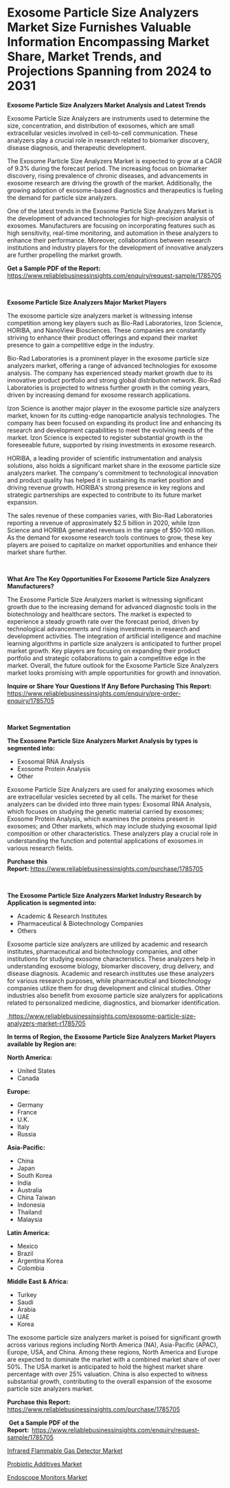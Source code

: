 <p><h1>Exosome Particle Size Analyzers Market Size Furnishes Valuable Information Encompassing Market Share, Market Trends, and Projections Spanning from 2024 to 2031</h1></p><p><strong>Exosome Particle Size Analyzers Market Analysis and Latest Trends</strong></p>
<p><p>Exosome Particle Size Analyzers are instruments used to determine the size, concentration, and distribution of exosomes, which are small extracellular vesicles involved in cell-to-cell communication. These analyzers play a crucial role in research related to biomarker discovery, disease diagnosis, and therapeutic development. </p><p>The Exosome Particle Size Analyzers Market is expected to grow at a CAGR of 9.3% during the forecast period. The increasing focus on biomarker discovery, rising prevalence of chronic diseases, and advancements in exosome research are driving the growth of the market. Additionally, the growing adoption of exosome-based diagnostics and therapeutics is fueling the demand for particle size analyzers.</p><p>One of the latest trends in the Exosome Particle Size Analyzers Market is the development of advanced technologies for high-precision analysis of exosomes. Manufacturers are focusing on incorporating features such as high sensitivity, real-time monitoring, and automation in these analyzers to enhance their performance. Moreover, collaborations between research institutions and industry players for the development of innovative analyzers are further propelling the market growth.</p></p>
<p><strong>Get a Sample PDF of the Report:&nbsp;</strong> <a href="https://www.reliablebusinessinsights.com/enquiry/request-sample/1785705">https://www.reliablebusinessinsights.com/enquiry/request-sample/1785705</a></p>
<p>&nbsp;</p>
<p><strong>Exosome Particle Size Analyzers Major Market Players</strong></p>
<p><p>The exosome particle size analyzers market is witnessing intense competition among key players such as Bio-Rad Laboratories, Izon Science, HORIBA, and NanoView Biosciences. These companies are constantly striving to enhance their product offerings and expand their market presence to gain a competitive edge in the industry.</p><p>Bio-Rad Laboratories is a prominent player in the exosome particle size analyzers market, offering a range of advanced technologies for exosome analysis. The company has experienced steady market growth due to its innovative product portfolio and strong global distribution network. Bio-Rad Laboratories is projected to witness further growth in the coming years, driven by increasing demand for exosome research applications.</p><p>Izon Science is another major player in the exosome particle size analyzers market, known for its cutting-edge nanoparticle analysis technologies. The company has been focused on expanding its product line and enhancing its research and development capabilities to meet the evolving needs of the market. Izon Science is expected to register substantial growth in the foreseeable future, supported by rising investments in exosome research.</p><p>HORIBA, a leading provider of scientific instrumentation and analysis solutions, also holds a significant market share in the exosome particle size analyzers market. The company's commitment to technological innovation and product quality has helped it in sustaining its market position and driving revenue growth. HORIBA's strong presence in key regions and strategic partnerships are expected to contribute to its future market expansion.</p><p>The sales revenue of these companies varies, with Bio-Rad Laboratories reporting a revenue of approximately $2.5 billion in 2020, while Izon Science and HORIBA generated revenues in the range of $50-100 million. As the demand for exosome research tools continues to grow, these key players are poised to capitalize on market opportunities and enhance their market share further.</p></p>
<p>&nbsp;</p>
<p><strong>What Are The Key Opportunities For Exosome Particle Size Analyzers Manufacturers?</strong></p>
<p><p>The Exosome Particle Size Analyzers market is witnessing significant growth due to the increasing demand for advanced diagnostic tools in the biotechnology and healthcare sectors. The market is expected to experience a steady growth rate over the forecast period, driven by technological advancements and rising investments in research and development activities. The integration of artificial intelligence and machine learning algorithms in particle size analyzers is anticipated to further propel market growth. Key players are focusing on expanding their product portfolio and strategic collaborations to gain a competitive edge in the market. Overall, the future outlook for the Exosome Particle Size Analyzers market looks promising with ample opportunities for growth and innovation.</p></p>
<p><strong>Inquire or Share Your Questions If Any Before Purchasing This Report:</strong> <a href="https://www.reliablebusinessinsights.com/enquiry/pre-order-enquiry/1785705">https://www.reliablebusinessinsights.com/enquiry/pre-order-enquiry/1785705</a></p>
<p>&nbsp;</p>
<p><strong>Market Segmentation</strong></p>
<p><strong>The Exosome Particle Size Analyzers Market Analysis by types is segmented into:</strong></p>
<p><ul><li>Exosomal RNA Analysis</li><li>Exosome Protein Analysis</li><li>Other</li></ul></p>
<p><p>Exosome Particle Size Analyzers are used for analyzing exosomes which are extracellular vesicles secreted by all cells. The market for these analyzers can be divided into three main types: Exosomal RNA Analysis, which focuses on studying the genetic material carried by exosomes; Exosome Protein Analysis, which examines the proteins present in exosomes; and Other markets, which may include studying exosomal lipid composition or other characteristics. These analyzers play a crucial role in understanding the function and potential applications of exosomes in various research fields.</p></p>
<p><strong>Purchase this Report:&nbsp;</strong><a href="https://www.reliablebusinessinsights.com/purchase/1785705">https://www.reliablebusinessinsights.com/purchase/1785705</a></p>
<p>&nbsp;</p>
<p><strong>The Exosome Particle Size Analyzers Market Industry Research by Application is segmented into:</strong></p>
<p><ul><li>Academic & Research Institutes</li><li>Pharmaceutical & Biotechnology Companies</li><li>Others</li></ul></p>
<p><p>Exosome particle size analyzers are utilized by academic and research institutes, pharmaceutical and biotechnology companies, and other institutions for studying exosome characteristics. These analyzers help in understanding exosome biology, biomarker discovery, drug delivery, and disease diagnosis. Academic and research institutes use these analyzers for various research purposes, while pharmaceutical and biotechnology companies utilize them for drug development and clinical studies. Other industries also benefit from exosome particle size analyzers for applications related to personalized medicine, diagnostics, and biomarker identification.</p></p>
<p><a href="https://www.reliablebusinessinsights.com/exosome-particle-size-analyzers-market-r1785705">&nbsp;https://www.reliablebusinessinsights.com/exosome-particle-size-analyzers-market-r1785705</a></p>
<p><strong>In terms of Region, the Exosome Particle Size Analyzers Market Players available by Region are:</strong></p>
<p>
    <p> <strong> North America: </strong>
        <ul>
            <li>United States</li>
            <li>Canada</li>
        </ul>
        </p> 
    <p> <strong> Europe: </strong>
        <ul>
            <li>Germany</li>
            <li>France</li>
            <li>U.K.</li>
            <li>Italy</li>
            <li>Russia</li>
        </ul>
        </p> 
    <p> <strong> Asia-Pacific: </strong>
        <ul>
            <li>China</li>
            <li>Japan</li>
            <li>South Korea</li>
            <li>India</li>
            <li>Australia</li>
            <li>China Taiwan</li>
            <li>Indonesia</li>
            <li>Thailand</li>
            <li>Malaysia</li>
        </ul>
        </p> 
    <p> <strong> Latin America: </strong>
        <ul>
            <li>Mexico</li>
            <li>Brazil</li>
            <li>Argentina Korea</li>
            <li>Colombia</li>
        </ul>
        </p> 
    <p> <strong> Middle East & Africa: </strong>
        <ul>
            <li>Turkey</li>
            <li>Saudi</li>
            <li>Arabia</li>
            <li>UAE</li>
            <li>Korea</li>
        </ul>
    </p>
    </p>
<p><p>The exosome particle size analyzers market is poised for significant growth across various regions including North America (NA), Asia-Pacific (APAC), Europe, USA, and China. Among these regions, North America and Europe are expected to dominate the market with a combined market share of over 50%. The USA market is anticipated to hold the highest market share percentage with over 25% valuation. China is also expected to witness substantial growth, contributing to the overall expansion of the exosome particle size analyzers market.</p></p>
<p><strong>Purchase this Report: </strong><a href="https://www.reliablebusinessinsights.com/purchase/1785705">https://www.reliablebusinessinsights.com/purchase/1785705</a></p>
<p>&nbsp;<strong>Get a Sample PDF of the Report:&nbsp;&nbsp;</strong><a href="https://www.reliablebusinessinsights.com/enquiry/request-sample/1785705">https://www.reliablebusinessinsights.com/enquiry/request-sample/1785705</a></p>
<p><strong></strong></p>
<p><p><a href="https://www.linkedin.com/pulse/infrared-flammable-gas-detector-market-exploring-share-trends-885pe">Infrared Flammable Gas Detector Market</a></p><p><a href="https://www.linkedin.com/pulse/probiotic-additives-market-share-evolution-growth-trends-gmc7c">Probiotic Additives Market</a></p><p><a href="https://www.linkedin.com/pulse/endoscope-monitors-market-share-evolution-growth-trends-2024-yo9de">Endoscope Monitors Market</a></p></p>